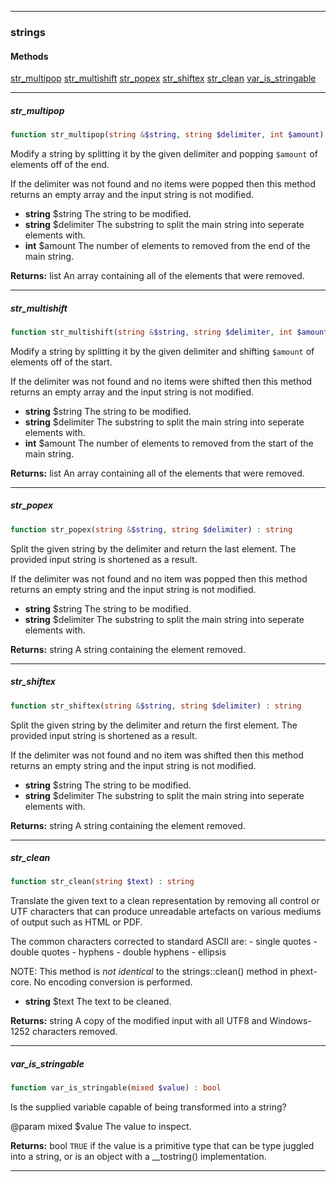 ------
### strings
#### Methods
[str_multipop](#str_multipop)
[str_multishift](#str_multishift)
[str_popex](#str_popex)
[str_shiftex](#str_shiftex)
[str_clean](#str_clean)
[var_is_stringable](#var_is_stringable)

------
##### str\_multipop
```php
function str_multipop(string &$string, string $delimiter, int $amount) : array
```
Modify a string by splitting it by the given delimiter and popping `$amount` of elements off of the end.

If the delimiter was not found and no items were popped then this method returns an empty array and the input string is not modified.

- **string** $string The string to be modified.
- **string** $delimiter The substring to split the main string into seperate elements with.
- **int** $amount The number of elements to removed from the end of the main string.

**Returns:**  list<string> An array containing all of the elements that were removed.


------
##### str\_multishift
```php
function str_multishift(string &$string, string $delimiter, int $amount) : array
```
Modify a string by splitting it by the given delimiter and shifting `$amount` of elements off of the start.

If the delimiter was not found and no items were shifted then this method returns an empty array and the input string is not modified.

- **string** $string The string to be modified.
- **string** $delimiter The substring to split the main string into seperate elements with.
- **int** $amount The number of elements to removed from the start of the main string.

**Returns:**  list<string> An array containing all of the elements that were removed.


------
##### str\_popex
```php
function str_popex(string &$string, string $delimiter) : string
```
Split the given string by the delimiter and return the last element. The provided input string is shortened as a result.

If the delimiter was not found and no item was popped then this method returns an empty string and the input string is not modified.

- **string** $string The string to be modified.
- **string** $delimiter The substring to split the main string into seperate elements with.

**Returns:**  string A string containing the element removed.


------
##### str\_shiftex
```php
function str_shiftex(string &$string, string $delimiter) : string
```
Split the given string by the delimiter and return the first element. The provided input string is shortened as a result.

If the delimiter was not found and no item was shifted then this method returns an empty string and the input string is not modified.

- **string** $string The string to be modified.
- **string** $delimiter The substring to split the main string into seperate elements with.

**Returns:**  string A string containing the element removed.


------
##### str\_clean
```php
function str_clean(string $text) : string
```
Translate the given text to a clean representation by removing all control or UTF characters that can produce unreadable artefacts on various mediums of output such as HTML or PDF.

The common characters corrected to standard ASCII are: - single quotes - double quotes - hyphens - double hyphens - ellipsis

NOTE: This method is _not identical_ to the strings::clean() method in phext-core. No encoding conversion is performed.

- **string** $text The text to be cleaned.

**Returns:**  string A copy of the modified input with all UTF8 and Windows-1252 characters removed.


------
##### var\_is\_stringable
```php
function var_is_stringable(mixed $value) : bool
```
Is the supplied variable capable of being transformed into a string?

@param mixed $value The value to inspect.

**Returns:**  bool `TRUE` if the value is a primitive type that can be type juggled into a string, or is an object with a __tostring() implementation.


------
